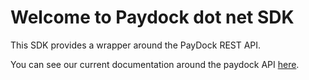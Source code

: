 # Welcome to Paydock dot net SDK

This SDK provides a wrapper around the PayDock REST API.

You can see our current documentation around the paydock API [here](https://docs.paydock.com).
